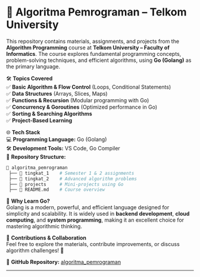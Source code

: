 # 🚀 **Algoritma Pemrograman – Telkom University**  

This repository contains materials, assignments, and projects from the **Algorithm Programming** course at **Telkom University – Faculty of Informatics**. The course explores fundamental programming concepts, problem-solving techniques, and efficient algorithms, using **Go (Golang)** as the primary language.  

🛠 **Topics Covered**  
✅ **Basic Algorithm & Flow Control** (Loops, Conditional Statements)  
✅ **Data Structures** (Arrays, Slices, Maps)  
✅ **Functions & Recursion** (Modular programming with Go)  
✅ **Concurrency & Goroutines** (Optimized performance in Go)  
✅ **Sorting & Searching Algorithms**  
✅ **Project-Based Learning**  

🌐 **Tech Stack**  
💻 **Programming Language:** Go (Golang)  
🛠 **Development Tools:** VS Code, Go Compiler  
📂 **Repository Structure:**  
```bash
📁 algoritma_pemrograman
 ├── 📂 tingkat_1    # Semester 1 & 2 assignments
 ├── 📂 tingkat_2    # Advanced algorithm problems
 ├── 📂 projects     # Mini-projects using Go
 ├── 📜 README.md    # Course overview
```

🚀 **Why Learn Go?**  
Golang is a modern, powerful, and efficient language designed for simplicity and scalability. It is widely used in **backend development**, **cloud computing**, and **system programming**, making it an excellent choice for mastering algorithmic thinking.  

📢 **Contributions & Collaboration**  
Feel free to explore the materials, contribute improvements, or discuss algorithm challenges! 🎯  

🔗 **GitHub Repository:** [algoritma_pemrograman](https://github.com/ryanazryan/algoritma_pemrograman)  

---
